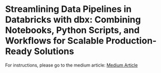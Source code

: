 # Streamlining Data Pipelines in Databricks with dbx: Combining Notebooks, Python Scripts, and Workflows for Scalable Production-Ready Solutions
For instructions, please go to the medium article: [Medium Article](https://medium.com/d-one/how-to-streamline-data-pipelines-in-databricks-with-dbx-7c92e8ab1d2es)
